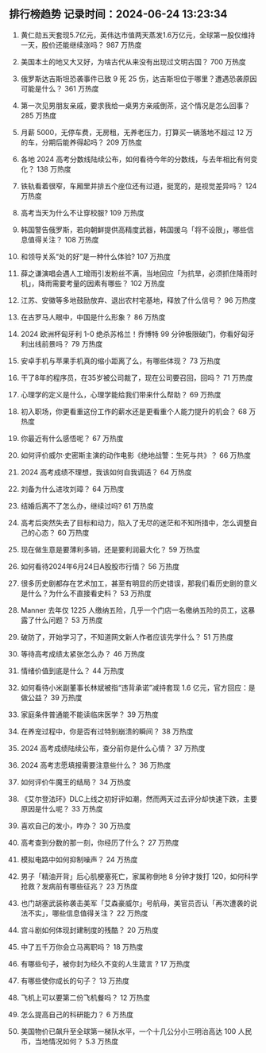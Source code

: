 
## 排行榜趋势 记录时间：2024-06-24 13:23:34
  
  1. 黄仁勋五天套现5.7亿元，英伟达市值两天蒸发1.6万亿元，全球第一股仅维持一天，股价还能继续涨吗？ 987 万热度
    
  2. 美国本土的地又大又好，为啥古代从来没有出现过文明古国？ 700 万热度
    
  3. 俄罗斯达吉斯坦恐袭事件已致 9 死 25 伤，达吉斯坦位于哪里？遭遇恐袭原因可能是什么？ 361 万热度
    
  4. 第一次见男朋友亲戚，要求我给一桌男方亲戚倒茶，这个情况是怎么回事？ 285 万热度
    
  5. 月薪 5000，无停车费，无房租，无养老压力，打算买一辆落地不超过 12 万的车，分期后能养得起吗？ 209 万热度
    
  6. 各地 2024 高考分数线陆续公布，如何看待今年的分数线，与去年相比有何变化？ 138 万热度
    
  7. 铁轨看着很窄，车厢里并排五个座位还有过道，挺宽的，是视觉差异吗？ 124 万热度
    
  8. 高考当天为什么不让穿校服? 109 万热度
    
  9. 韩国警告俄罗斯，若向朝鲜提供高精度武器，韩国援乌「将不设限」，哪些信息值得关注？ 108 万热度
    
  10. 和领导关系“处的好”是一种什么体验? 107 万热度
    
  11. 薛之谦演唱会遇人工增雨引发粉丝不满，当地回应「为抗旱，必须抓住降雨时机」，降雨需要考量的因素有哪些？ 102 万热度
    
  12. 江苏、安徽等多地鼓励放弃、退出农村宅基地，释放了什么信号？ 96 万热度
    
  13. 在古罗马人眼中，中国是什么形象？ 86 万热度
    
  14. 2024 欧洲杯匈牙利 1-0 绝杀苏格兰！乔博特 99 分钟极限破门，你看好匈牙利出线前景吗？ 79 万热度
    
  15. 安卓手机与苹果手机真的缩小距离了么，有哪些体现？ 73 万热度
    
  16. 干了8年的程序员，在35岁被公司裁了，现在公司要召回，回吗？ 71 万热度
    
  17. 心理学的定义是什么，心理学能给我们带来什么帮助？ 69 万热度
    
  18. 初入职场，你更看重这份工作的薪水还是更看重个人能力提升的机会？ 68 万热度
    
  19. 你最近有什么感悟呢？ 67 万热度
    
  20. 如何评价威尔·史密斯主演的动作电影《绝地战警：生死与共》？ 66 万热度
    
  21. 2024 高考成绩不理想，我该如何自我调适？ 64 万热度
    
  22. 刘备为什么进攻刘璋？ 64 万热度
    
  23. 结婚后离不了怎么办，继续过吗? 61 万热度
    
  24. 高考后突然失去了目标和动力，陷入了无尽的迷茫和不知所措中，怎么调整自己的心态？ 60 万热度
    
  25. 现在做生意是要薄利多销，还是要利润最大化？ 59 万热度
    
  26. 如何看待2024年6月24日A股股市行情？ 56 万热度
    
  27. 很多历史剧都存在艺术加工，甚至有明显的历史错误，那我们看历史剧的意义是什么？为什么不直接看史料？ 53 万热度
    
  28. Manner 去年仅 1225 人缴纳五险，几乎一个门店一名缴纳五险的员工，这暴露了什么问题？ 53 万热度
    
  29. 破防了，开始学习了，不知道网文新人作者应该先学什么？ 51 万热度
    
  30. 等待高考成绩太紧张怎么办？ 46 万热度
    
  31. 情绪价值到底是什么？ 44 万热度
    
  32. 如何看待小米副董事长林斌被指“违背承诺”减持套现 1.6 亿元，官方回应：是做公益？ 39 万热度
    
  33. 家庭条件普通能不能读临床医学？ 39 万热度
    
  34. 在养宠过程中，你是否有过特别崩溃的瞬间？ 38 万热度
    
  35. 2024 高考成绩陆续公布，查分前你是什么心情？ 37 万热度
    
  36. 2024 高考志愿填报需要注意些什么？ 36 万热度
    
  37. 如何评价牛魔王的结局？ 34 万热度
    
  38. 《艾尔登法环》DLC上线之初好评如潮，然而两天过去评分却快速下跌，主要原因是什么呢？ 33 万热度
    
  39. 喜欢自己的发小，咋办？ 30 万热度
    
  40. 高考查到分数的那一刻，你经历了什么？ 27 万热度
    
  41. 模拟电路中如何抑制噪声？ 24 万热度
    
  42. 男子「精油开背」后心肌梗塞死亡，家属称倒地 8 分钟才拨打 120，如何科学抢救？发病前有哪些征兆？ 23 万热度
    
  43. 也门胡塞武装称袭击美军「艾森豪威尔」号航母，美官员否认「再次遭袭的说法不实」，哪些信息值得关注？ 22 万热度
    
  44. 宫斗剧如何体现封建制度的残酷？ 20 万热度
    
  45. 中了五千万你会立马离职吗？ 18 万热度
    
  46. 有哪些句子，被你封为经久不变的人生箴言 ? 17 万热度
    
  47. 有哪些使你成长的句子？ 13 万热度
    
  48. 飞机上可以要第二份飞机餐吗？ 12 万热度
    
  49. 怎么提高自己的科研能力？ 6 万热度
    
  50. 美国物价已飙升至全球第一梯队水平，一个十几公分小三明治高达 100 人民币，当地情况如何？ 5.3 万热度
    